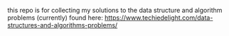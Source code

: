 this repo is for collecting my solutions to the data structure and algorithm problems (currently) found here: https://www.techiedelight.com/data-structures-and-algorithms-problems/